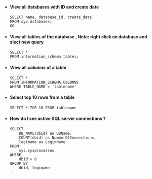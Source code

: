 - #### View all databases with ID and create date
    ```
    SELECT name, database_id, create_date  
    FROM sys.databases;  
    GO
    ```

- #### View all tables of the database , Note: right click on database and slect new query
    ```
    SELECT *
    FROM information_schema.tables;
    ```

- #### View all columns of a table
    ```
    SELECT * 
    FROM INFORMATION_SCHEMA.COLUMNS
    WHERE TABLE_NAME = 'tablename'
    ```

- #### Select top 10 rows from a table
    `SELECT * TOP 10 FROM tablename`

- #### How do I see active SQL server connections ?
    ```
    SELECT 
        DB_NAME(dbid) as DBName, 
        COUNT(dbid) as NumberOfConnections,
        loginame as LoginName
    FROM
        sys.sysprocesses
    WHERE 
        dbid > 0
    GROUP BY 
        dbid, loginame
    ;
    ```